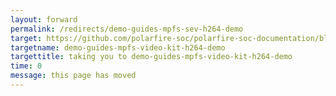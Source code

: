 ```yaml
---
layout: forward
permalink: /redirects/demo-guides-mpfs-sev-h264-demo
target: https://github.com/polarfire-soc/polarfire-soc-documentation/blob/master/applications-and-demos/mpfs-video-kit-h264-demo.md
targetname: demo-guides-mpfs-video-kit-h264-demo
targettitle: taking you to demo-guides-mpfs-video-kit-h264-demo
time: 0
message: this page has moved
---
```

